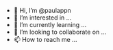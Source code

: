 - 👋 Hi, I’m @paulappn
- 👀 I’m interested in ...
- 🌱 I’m currently learning ...
- 💞️ I’m looking to collaborate on ...
- 📫 How to reach me ...

<!---
paulappn/paulappn is a ✨ special ✨ repository because its `README.md` (this file) appears on your GitHub profile.
You can click the Preview link to take a look at your changes.
--->

